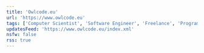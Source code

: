 ```yaml
---
title: 'Owlcode.eu'
url: 'https://www.owlcode.eu'
tags: ['Computer Scientist', 'Software Engineer', 'Freelance', 'Programming', 'Self-Host', 'Free Software']
updatesFeed: 'https://www.owlcode.eu/index.xml'
nsfw: false
rss: true
---
```

